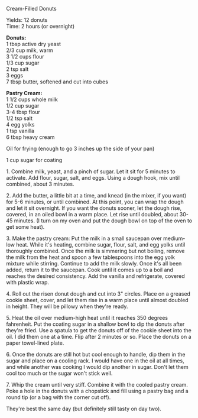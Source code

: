 
Cream-Filled Donuts
  
Yields: 12 donuts  
Time: 2 hours (or overnight)  
    
**Donuts:**  
1 tbsp active dry yeast  
2/3 cup milk, warm  
3 1/2 cups flour  
1/3 cup sugar  
2 tsp salt  
3 eggs  
7 tbsp butter, softened and cut into cubes  
    
**Pastry Cream:**  
1 1/2 cups whole milk  
1/2 cup sugar  
3-4 tbsp flour  
1/2 tsp salt  
4 egg yolks  
1 tsp vanilla  
6 tbsp heavy cream  
    
Oil for frying (enough to go 3 inches up the side of your pan)  
    
1 cup sugar for coating  
    
1\. Combine milk, yeast, and a pinch of sugar. Let it sit for 5 minutes to activate. Add flour, sugar, salt, and eggs. Using a dough hook, mix until combined, about 3 minutes.   
    
2\. Add the butter, a little bit at a time, and knead (in the mixer, if you want) for 5-6 minutes, or until combined. At this point, you can wrap the dough and let it sit overnight. If you want the donuts sooner, let the dough rise, covered, in an oiled bowl in a warm place. Let rise until doubled, about 30-45 minutes. (I turn on my oven and put the dough bowl on top of the oven to get some heat).   
    
3\. Make the pastry cream: Put the milk in a small saucepan over medium-low heat. While it's heating, combine sugar, flour, salt, and egg yolks until thoroughly combined. Once the milk is simmering but not boiling, remove the milk from the heat and spoon a few tablespoons into the egg yolk mixture while stirring. Continue to add the milk slowly. Once it's all been added, return it to the saucepan. Cook until it comes up to a boil and reaches the desired consistency. Add the vanilla and refrigerate, covered with plastic wrap.   
    
4\. Roll out the risen donut dough and cut into 3" circles. Place on a greased cookie sheet, cover, and let them rise in a warm place until almost doubled in height. They will be pillowy when they're ready.  
    
5\. Heat the oil over medium-high heat until it reaches 350 degrees fahrenheit. Put the coating sugar in a shallow bowl to dip the donuts after they're fried. Use a spatula to get the donuts off of the cookie sheet into the oil. I did them one at a time. Flip after 2 minutes or so. Place the donuts on a paper towel-lined plate.   
    
6\. Once the donuts are still hot but cool enough to handle, dip them in the sugar and place on a cooling rack. I would have one in the oil at all times, and while another was cooking I would dip another in sugar. Don't let them cool too much or the sugar won't stick well.   
    
7\. Whip the cream until very stiff. Combine it with the cooled pastry cream. Poke a hole in the donuts with a chopstick and fill using a pastry bag and a round tip (or a bag with the corner cut off).   
    
They're best the same day (but definitely still tasty on day two).   
    